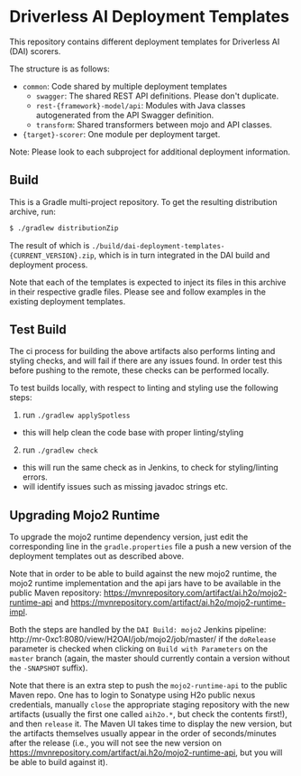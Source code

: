 # Driverless AI Deployment Templates

This repository contains different deployment templates for Driverless AI (DAI) scorers.

The structure is as follows:
* `common`: Code shared by multiple deployment templates
  * `swagger`: The shared REST API definitions. Please don't duplicate.
  * `rest-{framework}-model/api`: Modules with Java classes autogenerated from the API Swagger definition.
  * `transform`: Shared transformers between mojo and API classes.
* `{target}-scorer`: One module per deployment target.

Note: Please look to each subproject for additional deployment information.

## Build

This is a Gradle multi-project repository.
To get the resulting distribution archive, run:

```bash
$ ./gradlew distributionZip
```

The result of which is `./build/dai-deployment-templates-{CURRENT_VERSION}.zip`, which is in turn integrated in
the DAI build and deployment process.

Note that each of the templates is expected to inject its files in this archive in their respective gradle files.
Please see and follow examples in the existing deployment templates.


## Test Build

The ci process for building the above artifacts also performs linting and styling checks, and will fail if there
are any issues found. In order test this before pushing to the remote, these checks can be performed locally.

To test builds locally, with respect to linting and styling use the following steps: 
1. run `./gradlew applySpotless`
  - this will help clean the code base with proper linting/styling
2. run `./gradlew check`
  - this will run the same check as in Jenkins, to check for styling/linting errors.
  - will identify issues such as missing javadoc strings etc. 


## Upgrading Mojo2 Runtime

To upgrade the mojo2 runtime dependency version, just edit the corresponding line in the
`gradle.properties` file a push a new version of the deployment templates out as described
above.

Note that in order to be able to build against the new mojo2 runtime, the mojo2 runtime
implementation and the api jars have to be available in the public
Maven repository: https://mvnrepository.com/artifact/ai.h2o/mojo2-runtime-api and
https://mvnrepository.com/artifact/ai.h2o/mojo2-runtime-impl.

Both the steps are handled by the `DAI Build: mojo2` Jenkins pipeline:
http://mr-0xc1:8080/view/H2OAI/job/mojo2/job/master/
if the `doRelease` parameter is checked when clicking on `Build with Parameters` on
the `master` branch (again, the master should currently contain a version without
the `-SNAPSHOT` suffix).

Note that there is an extra step to push the `mojo2-runtime-api` to the public Maven repo.
One has to login to Sonatype using H2o public nexus credentials, manually `close`
the appropriate staging repository with the new artifacts (usually the first one called
`aih2o.*`, but check the contents first!), and then `release` it.
The Maven UI takes time to display the new version, but the artifacts themselves usually
appear in the order of seconds/minutes after the release (i.e., you will not see the new
version on https://mvnrepository.com/artifact/ai.h2o/mojo2-runtime-api, but you will be
able to build against it).
